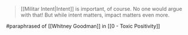 > [[Militar Intent|Intent]] is important, of course. No one would argue with that! But while intent matters, impact matters even more.

#paraphrased of [[Whitney Goodman]] in [[0 - Toxic Positivity]]
